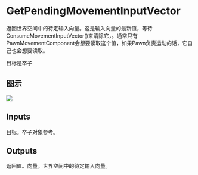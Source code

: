 # GetPendingMovementInputVector

返回世界空间中的待定输入向量。这是输入向量的最新值，等待ConsumeMovementInputVector()来清除它，。通常只有PawnMovementComponent会想要读取这个值，如果Pawn负责运动的话，它自己也会想要读取。

目标是卒子

## 图示

![]($-20221218-20191784.png)

## Inputs

目标。卒子对象参考。  

## Outputs

返回值。向量。世界空间中的待定输入向量。
